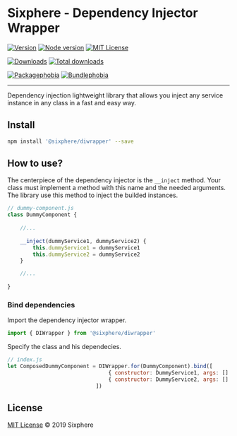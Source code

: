 # Sixphere - Dependency Injector Wrapper


[![Version][version-badge]][version-url]
[![Node version][node-version-badge]][node-version-url]
[![MIT License][mit-license-badge]][mit-license-url]

[![Downloads][downloads-badge]][downloads-url]
[![Total downloads][total-downloads-badge]][downloads-url]

[![Packagephobia][packagephobia-badge]][packagephobia-url]
[![Bundlephobia][bundlephobia-badge]][bundlephobia-url]

------------------------------------------------------------------

Dependency injection lightweight library that allows you inject any service instance in any class in a fast and easy way.


## Install
```bash
npm install '@sixphere/diwrapper' --save
```

## How to use?
The centerpiece of the dependency injector is the `__inject` method. Your class must implement a method with this name and the needed arguments. The library use this method to inject the builded instances.

```javascript
// dummy-component.js
class DummyComponent {
    
    //...
    
    __inject(dummyService1, dummyService2) {
        this.dummyService1 = dummyService1
        this.dummyService2 = dummyService2
    }

    //...
    
}
```

### Bind dependencies
Import the dependency injector wrapper.
```javascript
import { DIWrapper } from '@sixphere/diwrapper'
```

Specify the class and his dependecies.
```javascript
// index.js
let ComposedDummyComponent = DIWrapper.for(DummyComponent).bind([
                                { constructor: DummyService1, args: [] }, 
                                { constructor: DummyService2, args: [] },
                            ])
```

## License
[MIT License][mit-license-url] © 2019 Sixphere

<!-- References -->
[typescript-url]: https://github.com/Microsoft/TypeScript
[java-url]: https://www.java.com/en/download
[nodejs-url]: https://nodejs.org
[npm-url]: https://www.npmjs.com
[node-releases-url]: https://nodejs.org/en/download/releases
[vscode-url]: https://code.visualstudio.com
[vscode-lit-html-url]: https://github.com/mjbvz/vscode-lit-html
[web-component-tester-url]: https://github.com/Polymer/tools/tree/master/packages/web-component-tester
[lit-element-url]: https://github.com/Polymer/lit-element

<!-- Badges -->
<!-- [follow-me-badge]: https://flat.badgen.net/twitter/follow/Fernando Jiménez?icon=twitter -->

[version-badge]: https://flat.badgen.net/npm/v/@sixphere/diwrapper?icon=npm
[lit-element-version-badge]: https://flat.badgen.net/npm/v/lit-element/latest?icon=npm&label=lit-element
[node-version-badge]: https://flat.badgen.net/npm/node/@sixphere/diwrapper
[mit-license-badge]: https://flat.badgen.net/npm/license/@sixphere/diwrapper

[downloads-badge]: https://flat.badgen.net/npm/dm/@sixphere/diwrapper
[total-downloads-badge]: https://flat.badgen.net/npm/dt/@sixphere/diwrapper?label=total%20downloads
[packagephobia-badge]: https://flat.badgen.net/packagephobia/install/@sixphere/diwrapper
[bundlephobia-badge]: https://flat.badgen.net/bundlephobia/minzip/@sixphere/diwrapper

<!-- Links -->
<!-- [follow-me-url]: https://twitter.com/Fernando Jiménez?utm_source=github.com&amp;utm_medium=referral&amp;utm_content=diwrapper -->

[version-url]: https://www.npmjs.com/package/@sixphere/diwrapper
[node-version-url]: https://nodejs.org/en/download
[mit-license-url]: /LICENSE

[downloads-url]: https://www.npmtrends.com/@sixphere/diwrapper
[packagephobia-url]: https://packagephobia.now.sh/result?p=@sixphere/diwrapper
[bundlephobia-url]: https://bundlephobia.com/result?p=@sixphere/diwrapper

[circleci-url]: https://circleci.com/gh//diwrapper/tree/master
[daviddm-url]: https://david-dm.org//diwrapper

[codebeat-url]: https://codebeat.co/projects/<codebeat_path>
[codacy-url]: https://www.codacy.com/app/<codacy_path>
[lgtm-url]: https://lgtm.com/projects/g/<lgtm_path>